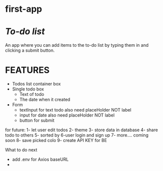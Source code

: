 # first-app

# _To-do list_

An app where you can add items to the to-do list by typing them in and clicking a submit button.

# FEATURES

- Todos list container box
- Single todo box
  - Text of todo
  - The date when it created
- Form
  - textInput for text todo also need placeHolder NOT label
  - input for date also need placeHolder NOT label
  - button for submit

for future:
1- let user edit todos
2- theme
3- store data in database
4- share todo to others
5- sorted by
6-user login and sign up
7- more.... coming soon
8- save picked colo
9- create API KEY for BE

What to do next

- add .env for Axios baseURL
-
